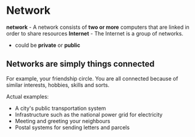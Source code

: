 # Network

**network** - A network consists of **two or more** computers that are linked in order to share resources
**Internet** - The Internet is a group of networks.

- could be **private** or **public**

## Networks are simply things connected

For example, your friendship circle. You are all connected because of similar interests, hobbies, skills and sorts.

Actual examples:

- A city's public transportation system
- Infrastructure such as the national power grid for electricity
- Meeting and greeting your neighbours
- Postal systems for sending letters and parcels
